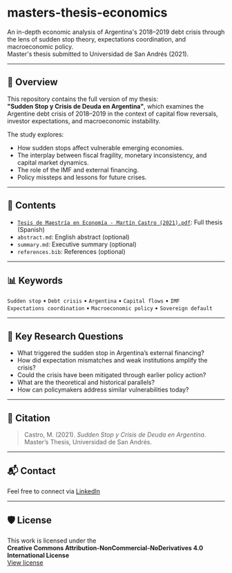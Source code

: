 # masters-thesis-economics

An in-depth economic analysis of Argentina's 2018–2019 debt crisis through the lens of sudden stop theory, expectations coordination, and macroeconomic policy.  
Master's thesis submitted to Universidad de San Andrés (2021).

---

## 📘 Overview

This repository contains the full version of my thesis:  
**"Sudden Stop y Crisis de Deuda en Argentina"**, which examines the Argentine debt crisis of 2018–2019 in the context of capital flow reversals, investor expectations, and macroeconomic instability.

The study explores:
- How sudden stops affect vulnerable emerging economies.
- The interplay between fiscal fragility, monetary inconsistency, and capital market dynamics.
- The role of the IMF and external financing.
- Policy missteps and lessons for future crises.

---

## 📎 Contents

- [`Tesis de Maestría en Economía - Martín Castro (2021).pdf`](./Tesis%20de%20Maestr%C3%ADa%20en%20Econom%C3%ADa%20-%20Mart%C3%ADn%20Castro%20%282021%29.pdf): Full thesis (Spanish)
- `abstract.md`: English abstract (optional)
- `summary.md`: Executive summary (optional)
- `references.bib`: References (optional)

---

## 📊 Keywords

`Sudden stop` • `Debt crisis` • `Argentina` • `Capital flows` • `IMF`  
`Expectations coordination` • `Macroeconomic policy` • `Sovereign default`

---

## 🧠 Key Research Questions

- What triggered the sudden stop in Argentina’s external financing?
- How did expectation mismatches and weak institutions amplify the crisis?
- Could the crisis have been mitigated through earlier policy action?
- What are the theoretical and historical parallels?
- How can policymakers address similar vulnerabilities today?

---

## 📄 Citation

> Castro, M. (2021). *Sudden Stop y Crisis de Deuda en Argentina*. Master’s Thesis, Universidad de San Andrés.

---

## 📬 Contact

Feel free to connect via [LinkedIn](https://www.linkedin.com/in/martin-castro-hayet)

---

## 🛡 License

This work is licensed under the  
**Creative Commons Attribution-NonCommercial-NoDerivatives 4.0 International License**  
[View license](https://creativecommons.org/l)

